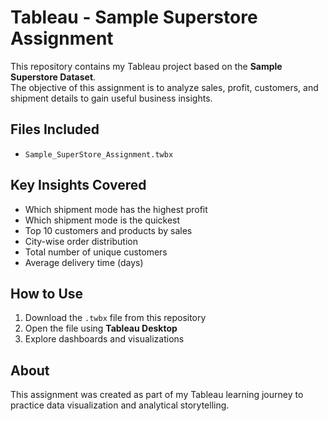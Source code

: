 # Tableau - Sample Superstore Assignment  

This repository contains my Tableau project based on the **Sample Superstore Dataset**.  
The objective of this assignment is to analyze sales, profit, customers, and shipment details to gain useful business insights.  

## Files Included  
- `Sample_SuperStore_Assignment.twbx`  

## Key Insights Covered  
- Which shipment mode has the highest profit  
- Which shipment mode is the quickest  
- Top 10 customers and products by sales  
- City-wise order distribution  
- Total number of unique customers  
- Average delivery time (days)  

## How to Use  
1. Download the `.twbx` file from this repository  
2. Open the file using **Tableau Desktop**  
3. Explore dashboards and visualizations  

## About  
This assignment was created as part of my Tableau learning journey to practice data visualization and analytical storytelling.
